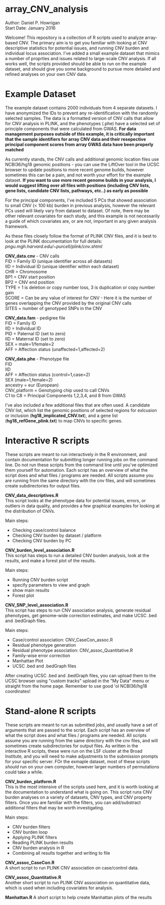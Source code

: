 # array_CNV_analysis
Author: Daniel P. Howrigan  
Start Date: January 2016

Welcome! This repository is a collection of R scripts used to analyze array-based CNV. The primary aim is to get you familiar with looking at CNV descriptive statistics for potential issues, and running CNV burden and individual locus association. I've added a small example dataset that mimics a number of proprties and issues related to large-scale CNV analysis. If all works well, the scripts provided should be able to run on the example dataset, and should give you some background to pursue more detailed and refined analyses on your own CNV data. 

Example Dataset
============

The example dataset contains 2000 individuals from 4 separate datasets. I have anonymized the IDs to prevent any re-identification with the randomly selected samples. The data is a formatted version of CNV calls that allow for CNV analysis in PLINK, and the phenotypes (.phe) have a selected set of principle components that were calculated from GWAS. **For data management purposes outside of this example, it is critically important that the sample identifiers for array CNV data and their resepective principal component scores from array GWAS data have been properly matched**

As currently stands, the CNV calls and additional genomic location files use NCBI36/hg18 genomic positions - you can use the LiftOver tool in the UCSC browser to update positions to more recent genome builds, however sometimes this can be a pain, and not worth your effort for the example dataset. **If you want to use more recent genome builds in your analysis, I would suggest lifting over all files with positions (including CNV lists, gene lists, candidate CNV lists, pathways, etc..) as early as possible**

For the principal components, I've included 5 PCs that showed association to small CNV (< 100 kb) burden in previous analysis, however the relevant PCs used will likely vary from dataset to dataset. Of note, there may be other relevant covariates for each study, and this example is not necessarily a guide of which covariates are, or are not, important in any given analysis framework.

As these files closely follow the format of PLINK CNV files, and it is best to look at the PLINK documentation for full details:
*pngu.mgh.harvard.edu/~purcell/plink/cnv.shtml*

**CNV_data.cnv** - CNV calls  
FID = Family ID (unique identifier across all datasets)  
IID = Individual ID (unique identifier within each dataset)  
CHR = Chromosome  
BP1 = CNV start position  
BP2 = CNV end position  
TYPE = 1 is deletion or copy number loss, 3 is duplication or copy number gain  
SCORE = Can be any value of interest for CNV - Here it is the number of genes overlapping the CNV provided by the original CNV calls  
SITES = number of genotyped SNPs in the CNV  
  
**CNV_data.fam** - pedigree file  
FID = Family ID  
IID = Individual ID  
PID = Paternal ID (set to zero)  
IID = Maternal ID (set to zero)  
SEX = male=1/female=2  
AFF = Affection status (unaffected=1,affected=2)  
  
**CNV_data.phe** - Phenotype file  
FID  
IID  
AFF = Affection status (control=1,case=2)  
SEX (male=1,female=2)  
ancestry = eur (European)  
CNV_platform = Genotyping chip used to call CNVs  
C1 to C8 = Principal Components 1,2,3,4, and 8 from GWAS  

I've also included a few additional files that are often used. A candidate CNV list, which list the genomic positions of selected regions for exlcusion or inclusion (**hg18_implicated_CNV.txt**), and a gene list (**hg18_refGene_plink.txt**) to map CNVs to specific genes.


Interactive R scripts
============

These scripts are meant to run interactively in the R environment, and contain documentation for submitting longer running jobs on the command line. Do not run these scripts from the command line until you've optimized them yourself for automation. Each script has an overview of what the script does and what files / programs are needed. All scripts assume you are running from the same directory with the cnv files, and will sometimes create subdirectories for output files.  

**CNV_data_descriptives.R**  
This script looks at the phenotype data for potential issues, errors, or outliers in data quality, and provides a few graphical examples for looking at the distribution of CNVs.

Main steps:
 - Checking case/control balance
 - Checking CNV burden by dataset / platform
 - Checking CNV burden by PC

**CNV_burden_level_association.R**  
This script has steps to run a detailed CNV burden analysis, look at the results, and make a forest plot of the results.

Main steps:
 - Running CNV burden script
 - specify parameters to view and graph
 - show main results
 - Forest plot

**CNV_SNP_level_association.R**  
This script has steps to run CNV association analysis, generate residual phenotypes, get genome-wide correction estimates, and make UCSC .bed and .bedGraph files.

Main steps:
 - Case/control association: CNV_CaseCon_assoc.R
 - Residual phenotype generation
 - Residual phenotype association: CNV_assoc_Quantitative.R
 - Family-wise error correction
 - Manhattan Plot
 - UCSC .bed and .bedGraph files

After creating UCSC .bed and .bedGraph files, you can upload them to the UCSC browser using "custom tracks" upload in the "My Data" menu or straight from the home page. Remember to use good 'ol NCBI36/hg18 coordinates! 

Stand-alone R scripts
============

These scripts are meant to run as submitted jobs, and usually have a set of arguments that are passed to the script. Each script has an overview of what the script does and what files / programs are needed. All scripts assume you are running from the same directory with the cnv files, and will sometimes create subdirectories for output files. As written in the interactive R scripts, these were run on the LSF cluster at the Broad Institute, and you will need to make adjustments to the submission prompts for your specific server. FOr the exmaple dataset, most of these scripts *should* run on your own computer, however larger numbers of permutations could take a while. 


**CNV_burden_platform.R**  
This is the most intensive of the scripts used here, and it is worth looking at the documentation to understand what is going on. This script runs CNV burden analyses on a variety of datasets, CNV types, and CNV property filters. Once you are familiar with the filters, you can add/substract additional filters that may be worth investigating.

Main steps:
 - CNV burden filters
 -  CNV burden loop
 -  Applying PLINK filters
 -  Reading PLINK burden results
 -  CNV burden analysis in R
 -  Combining all results together and writing to file

**CNV_assoc_CaseCon.R**  
A short script to run PLINK CNV association on case/control data.

**CNV_assoc_Quantitative.R**  
Another short script to run PLINK CNV association on quantitative data, which is used when including covariates for analysis.   

**Manhattan.R**
A short script to help create Manhattan plots of the results

